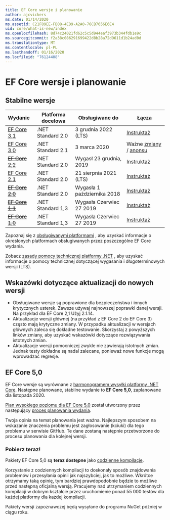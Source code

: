 ```yaml
---
title: EF Core wersje i planowanie
author: ajcvickers
ms.date: 01/14/2020
ms.assetid: C21F89EE-FB08-4ED9-A2A0-76CB7656E6E4
uid: core/what-is-new/index
ms.openlocfilehash: 8d74c24021fd62c5c5d944eaf3973b344fdb1e9c
ms.sourcegitcommit: f2a38c086291699422d8b28a72d9611d1b24ad0d
ms.translationtype: MT
ms.contentlocale: pl-PL
ms.lasthandoff: 01/16/2020
ms.locfileid: "76124408"
---
```

# <a name="ef-core-releases-and-planning"></a>EF Core wersje i planowanie

## <a name="stable-releases"></a>Stabilne wersje

| Wydanie | Platforma docelowa | Obsługiwane do | Łącza
|:--------|------------------|-----------------|------
| [EF Core 3,1](https://www.nuget.org/packages/Microsoft.EntityFrameworkCore/3.1.1) | .NET Standard 2.0 | 3 grudnia 2022 (LTS) | [Instruktaż](https://devblogs.microsoft.com/dotnet/announcing-entity-framework-core-3-1-and-entity-framework-6-4/)
| [EF Core 3,0](https://www.nuget.org/packages/Microsoft.EntityFrameworkCore/3.0.1) | .NET Standard 2.1 | 3 marca 2020 | Ważne [zmiany](ef-core-3.0/breaking-changes.md) / [anonsu](https://devblogs.microsoft.com/dotnet/announcing-ef-core-3-0-and-ef-6-3-general-availability/)
| ~~[EF Core 2,2](https://www.nuget.org/packages/Microsoft.EntityFrameworkCore/2.2.6)~~ | .NET Standard 2.0 | Wygasł 23 grudnia, 2019 | [Instruktaż](https://devblogs.microsoft.com/dotnet/announcing-entity-framework-core-2-2/)
| [EF Core 2.1](https://www.nuget.org/packages/Microsoft.EntityFrameworkCore/2.1.14) | .NET Standard 2.0 | 21 sierpnia 2021 (LTS) | [Instruktaż](https://devblogs.microsoft.com/dotnet/announcing-entity-framework-core-2-1/)
| ~~[EF Core 2,0](https://www.nuget.org/packages/Microsoft.EntityFrameworkCore/2.0.3)~~ | .NET Standard 2.0 | Wygasła 1 października 2018 | [Instruktaż](https://devblogs.microsoft.com/dotnet/announcing-entity-framework-core-2-0/)
| ~~[EF Core 1,1](https://www.nuget.org/packages/Microsoft.EntityFrameworkCore/1.1.6)~~ | .NET Standard 1,3 | Wygasła Czerwiec 27 2019 | [Instruktaż](https://devblogs.microsoft.com/dotnet/announcing-entity-framework-core-1-1/)
| ~~[EF Core 1,0](https://www.nuget.org/packages/Microsoft.EntityFrameworkCore/1.0.6)~~ | .NET Standard 1,3 | Wygasła Czerwiec 27 2019 | [Instruktaż](https://devblogs.microsoft.com/dotnet/entity-framework-core-1-0-0-available/)

Zapoznaj się z [obsługiwanymi platformami](../platforms/index.md) , aby uzyskać informacje o określonych platformach obsługiwanych przez poszczególne EF Core wydania.

Zobacz [zasady pomocy technicznej platformy .NET](https://dotnet.microsoft.com/platform/support/policy/dotnet-core) , aby uzyskać informacje o pomocy technicznej dotyczącej wygasania i długoterminowych wersji (LTS).

## <a name="guidance-on-updating-to-new-releases"></a>Wskazówki dotyczące aktualizacji do nowych wersji

* Obsługiwane wersje są poprawione dla bezpieczeństwa i innych krytycznych usterek. Zawsze używaj najnowszej poprawki danej wersji. Na przykład dla EF Core 2,1 Użyj 2.1.14.
* Aktualizacje wersji głównej (na przykład z EF Core 2 do EF Core 3) często mają krytyczne zmiany. W przypadku aktualizacji w wersjach głównych zaleca się dokładne testowanie. Skorzystaj z powyższych linków zmiany, aby uzyskać wskazówki dotyczące rozwiązywania istotnych zmian.
* Aktualizacje wersji pomocniczej zwykle nie zawierają istotnych zmian. Jednak testy dokładne są nadal zalecane, ponieważ nowe funkcje mogą wprowadzać regresje.

## <a name="ef-core-50"></a>EF Core 5,0

EF Core wersje są wyrównane z [harmonogramem wysyłki platformy .NET Core](https://github.com/dotnet/core/blob/master/roadmap.md). Następne planowane, stabilne wydanie to **EF Core 5,0**, zaplanowane dla listopada 2020.

[Plan wysokiego poziomu dla EF Core 5,0](ef-core-5.0/plan.md) został utworzony przez następujący [proces planowania wydania](release-planning.md).

Twoja opinia na temat planowania jest ważna. Najlepszym sposobem na wskazanie znaczenia problemu jest zagłosowanie (kciuki) dla tego problemu w serwisie GitHub. Te dane zostaną następnie przetworzone do procesu planowania dla kolejnej wersji.

### <a name="get-it-now"></a>Pobierz teraz!

Pakiety EF Core 5,0 są **teraz dostępne** jako [codzienne kompilacje](https://github.com/aspnet/AspNetCore/blob/master/docs/DailyBuilds.md). 

Korzystanie z codziennych kompilacji to doskonały sposób znajdowania problemów i przesyłania opinii jak najszybciej, jak to możliwe. Wkrótce otrzymamy taką opinię, tym bardziej prawdopodobnie będzie to możliwe przed następną oficjalną wersją. Pracujemy nad utrzymaniem codziennych kompilacji w dobrym kształcie przez uruchomienie ponad 55 000 testów dla każdej platformy dla każdej kompilacji.

Pakiety wersji zapoznawczej będą wysyłane do programu NuGet później w ciągu roku.
